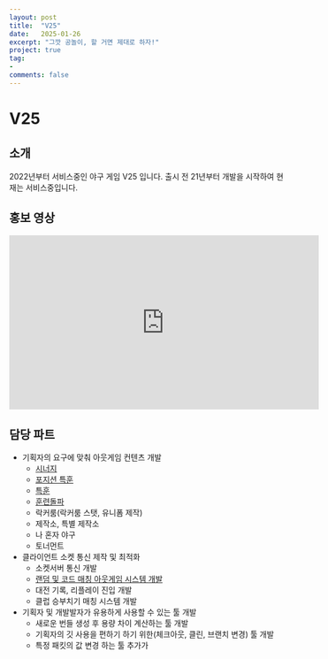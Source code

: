 ```yaml
---
layout: post
title:  "V25"
date:   2025-01-26
excerpt: "그깟 공놀이, 할 거면 제대로 하자!"
project: true
tag:
- 
comments: false
---
```


# V25

## 소개
2022년부터 서비스중인 야구 게임 V25 입니다.
출시 전 21년부터 개발을 시작하여 현재는 서비스중입니다.

## 홍보 영상

<iframe width="560" height="315" src="https://www.youtube.com/embed/vF1w_rnOduA?si=vVdWhYxzQuFXsqQX" title="YouTube video player" frameborder="0" allow="accelerometer; autoplay; clipboard-write; encrypted-media; gyroscope; picture-in-picture" allowfullscreen></iframe>


## 담당 파트
- 기획자의 요구에 맞춰 아웃게임 컨텐츠 개발
    - [시너지](https://www.youtube.com/watch?v=F2xcdTkWhiY)
    - [포지션 특훈](https://www.youtube.com/watch?v=9d24yzq-zxM&t=278s)
    - [특훈](https://www.youtube.com/watch?v=ekf2nrWJGWA&t=146s)
    - [훈련돌파](https://www.youtube.com/watch?v=ekf2nrWJGWA&t=34s)
    - 락커룸(락커룸 스탯, 유니폼 제작)
    - 제작소, 특별 제작소
    - 나 혼자 야구
    - 토너먼트
- 클라이언트 소켓 통신 제작 및 최적화
    - 소켓서버 통신 개발
    - [랜덤 및 코드 매칭 아웃게임 시스템 개발](https://www.youtube.com/watch?v=9d24yzq-zxM&t=59s)
    - 대전 기록, 리플레이 진입 개발
    - 클럽 승부치기 매칭 시스템 개발
- 기획자 및 개발발자가 유용하게 사용할 수 있는 툴 개발
    - 새로운 번들 생성 후 용량 차이 계산하는 툴 개발
    - 기획자의 깃 사용을 편하기 하기 위한(체크아웃, 클린, 브랜치 변경) 툴 개발
    - 특정 패킷의 값 변경 하는 툴 추가가